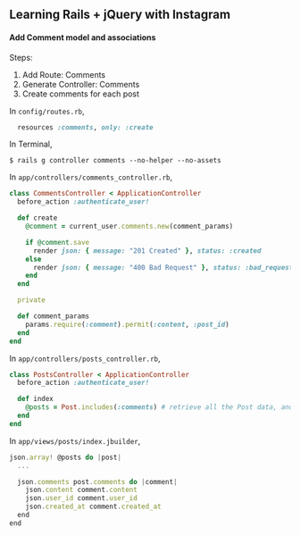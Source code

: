 ## Learning Rails + jQuery with Instagram

#### Add Comment model and associations

Steps:

1. Add Route: Comments
2. Generate Controller: Comments
3. Create comments for each post

In `config/routes.rb`,

```ruby
  resources :comments, only: :create
```

In Terminal,

```
$ rails g controller comments --no-helper --no-assets
```

In `app/controllers/comments_controller.rb`,

```ruby
class CommentsController < ApplicationController
  before_action :authenticate_user!

  def create
    @comment = current_user.comments.new(comment_params)

    if @comment.save
      render json: { message: "201 Created" }, status: :created
    else
      render json: { message: "400 Bad Request" }, status: :bad_request
    end
  end

  private

  def comment_params
    params.require(:comment).permit(:content, :post_id)
  end
end
```

In `app/controllers/posts_controller.rb`,

```ruby
class PostsController < ApplicationController
  before_action :authenticate_user!

  def index
    @posts = Post.includes(:comments) # retrieve all the Post data, and store them in the variable @posts
  end
end
```

In `app/views/posts/index.jbuilder`,

```js
json.array! @posts do |post|
  ...

  json.comments post.comments do |comment|
    json.content comment.content
    json.user_id comment.user_id
    json.created_at comment.created_at
  end
end
```
